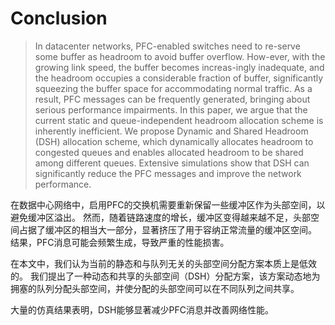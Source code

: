 # Conclusion

>In datacenter networks, PFC-enabled switches need to re-serve some buffer as headroom to avoid buffer overflow. How-ever, with the growing link speed, the buffer becomes increas-ingly inadequate, and the headroom occupies a considerable fraction of buffer, significantly squeezing the buffer space for accommodating normal traffic. As a result, PFC messages can be frequently generated, bringing about serious performance impairments. In this paper, we argue that the current static and queue-independent headroom allocation scheme is inherently inefficient. We propose Dynamic and Shared Headroom (DSH) allocation scheme, which dynamically allocates headroom to congested queues and enables allocated headroom to be shared among different queues. Extensive simulations show that DSH can significantly reduce the PFC messages and improve the network performance.

在数据中心网络中，启用PFC的交换机需要重新保留一些缓冲区作为头部空间，以避免缓冲区溢出。
然而，随着链路速度的增长，缓冲区变得越来越不足，头部空间占据了缓冲区的相当大一部分，显著挤压了用于容纳正常流量的缓冲区空间。
结果，PFC消息可能会频繁生成，导致严重的性能损害。

在本文中，我们认为当前的静态和与队列无关的头部空间分配方案本质上是低效的。
我们提出了一种动态和共享的头部空间（DSH）分配方案，该方案动态地为拥塞的队列分配头部空间，并使分配的头部空间可以在不同队列之间共享。

大量的仿真结果表明，DSH能够显著减少PFC消息并改善网络性能。